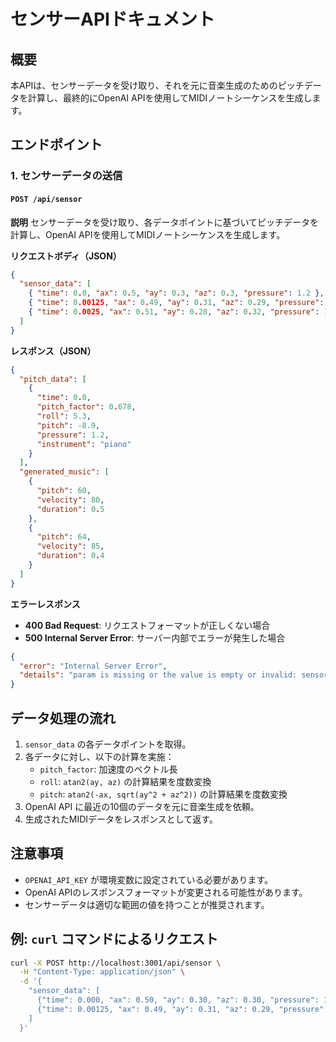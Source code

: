 # センサーAPIドキュメント

## 概要

本APIは、センサーデータを受け取り、それを元に音楽生成のためのピッチデータを計算し、最終的にOpenAI APIを使用してMIDIノートシーケンスを生成します。

## エンドポイント

### 1. センサーデータの送信

#### `POST /api/sensor`

**説明**
センサーデータを受け取り、各データポイントに基づいてピッチデータを計算し、OpenAI APIを使用してMIDIノートシーケンスを生成します。

**リクエストボディ（JSON）**

```json
{
  "sensor_data": [
    { "time": 0.0, "ax": 0.5, "ay": 0.3, "az": 0.3, "pressure": 1.2 },
    { "time": 0.00125, "ax": 0.49, "ay": 0.31, "az": 0.29, "pressure": 1.22 },
    { "time": 0.0025, "ax": 0.51, "ay": 0.28, "az": 0.32, "pressure": 1.18 }
  ]
}
```

**レスポンス（JSON）**

```json
{
  "pitch_data": [
    {
      "time": 0.0,
      "pitch_factor": 0.678,
      "roll": 5.3,
      "pitch": -8.9,
      "pressure": 1.2,
      "instrument": "piano"
    }
  ],
  "generated_music": [
    {
      "pitch": 60,
      "velocity": 80,
      "duration": 0.5
    },
    {
      "pitch": 64,
      "velocity": 85,
      "duration": 0.4
    }
  ]
}
```

**エラーレスポンス**

- **400 Bad Request**: リクエストフォーマットが正しくない場合
- **500 Internal Server Error**: サーバー内部でエラーが発生した場合

```json
{
  "error": "Internal Server Error",
  "details": "param is missing or the value is empty or invalid: sensor_data"
}
```

## データ処理の流れ

1. `sensor_data` の各データポイントを取得。
2. 各データに対し、以下の計算を実施：
   - `pitch_factor`: 加速度のベクトル長
   - `roll`: `atan2(ay, az)` の計算結果を度数変換
   - `pitch`: `atan2(-ax, sqrt(ay^2 + az^2))` の計算結果を度数変換
3. OpenAI API に最近の10個のデータを元に音楽生成を依頼。
4. 生成されたMIDIデータをレスポンスとして返す。

## 注意事項

- `OPENAI_API_KEY` が環境変数に設定されている必要があります。
- OpenAI APIのレスポンスフォーマットが変更される可能性があります。
- センサーデータは適切な範囲の値を持つことが推奨されます。

## 例: `curl` コマンドによるリクエスト

```sh
curl -X POST http://localhost:3001/api/sensor \
  -H "Content-Type: application/json" \
  -d '{
    "sensor_data": [
      {"time": 0.000, "ax": 0.50, "ay": 0.30, "az": 0.30, "pressure": 1.20},
      {"time": 0.00125, "ax": 0.49, "ay": 0.31, "az": 0.29, "pressure": 1.22}
    ]
  }'
```
